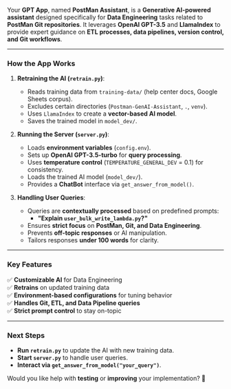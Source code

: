 Your **GPT App**, named **PostMan Assistant**, is a **Generative AI-powered assistant** designed specifically for **Data Engineering** tasks related to **PostMan Git repositories**. It leverages **OpenAI GPT-3.5** and **LlamaIndex** to provide expert guidance on **ETL processes, data pipelines, version control, and Git workflows**.

---

### **How the App Works**
1. **Retraining the AI (`retrain.py`)**:
   - Reads training data from `training-data/` (help center docs, Google Sheets corpus).
   - Excludes certain directories (`Postman-GenAI-Assistant`, `.`, `venv`).
   - Uses `LlamaIndex` to create a **vector-based AI model**.
   - Saves the trained model in `model_dev/`.

2. **Running the Server (`server.py`)**:
   - Loads **environment variables** (`config.env`).
   - Sets up **OpenAI GPT-3.5-turbo** for **query processing**.
   - Uses **temperature control** (`TEMPERATURE_GENERAL_DEV` = 0.1) for consistency.
   - Loads the trained AI model (`model_dev/`).
   - Provides a **ChatBot** interface via `get_answer_from_model()`.

3. **Handling User Queries**:
   - Queries are **contextually processed** based on predefined prompts:
     - **"Explain `user_bulk_write_lambda.py`?"**
   - Ensures **strict focus** on **PostMan, Git, and Data Engineering**.
   - Prevents **off-topic responses** or AI manipulation.
   - Tailors responses **under 100 words** for clarity.

---

### **Key Features**
✅ **Customizable AI** for Data Engineering  
✅ **Retrains** on updated training data  
✅ **Environment-based configurations** for tuning behavior  
✅ **Handles Git, ETL, and Data Pipeline queries**  
✅ **Strict prompt control** to stay on-topic  

---

### **Next Steps**
- **Run `retrain.py`** to update the AI with new training data.
- **Start `server.py`** to handle user queries.
- **Interact via `get_answer_from_model("your_query")`**.

Would you like help with **testing** or **improving** your implementation? 🚀
